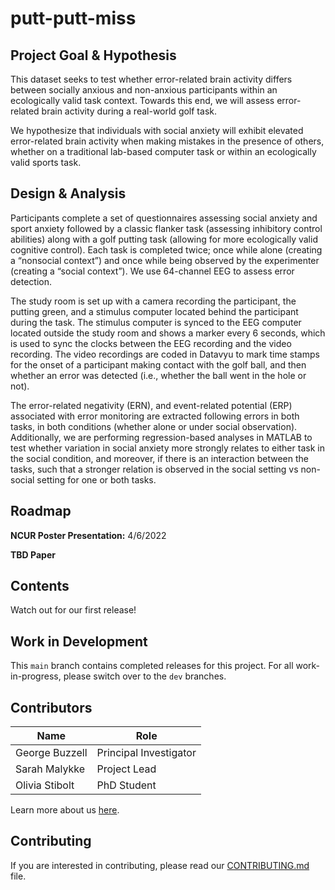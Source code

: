 # putt-putt-miss

## Project Goal & Hypothesis
This dataset seeks to test whether error-related brain activity differs between socially anxious and non-anxious participants within an ecologically valid task context. Towards this end, we will assess error-related brain activity during a real-world golf task. 

We hypothesize that individuals with social anxiety will exhibit elevated error-related brain activity when making mistakes in the presence of others, whether on a traditional lab-based computer task or within an ecologically valid sports task.



## Design & Analysis
Participants complete a set of questionnaires assessing social anxiety and sport anxiety followed by a classic flanker task (assessing inhibitory control abilities) along with a golf putting task (allowing for more ecologically valid cognitive control). Each task is completed twice; once while alone (creating a “nonsocial context”) and once while being observed by the experimenter (creating a “social context”). We use 64-channel EEG to assess error detection. 

The study room is set up with a camera recording the participant, the putting green, and a stimulus computer located behind the participant during the task. The stimulus computer is synced to the EEG computer located outside the study room and shows a marker every 6 seconds, which is used to sync the clocks between the EEG recording and the video recording. The video recordings are coded in Datavyu to mark time stamps for the onset of a participant making contact with the golf ball, and then whether an error was detected (i.e., whether the ball went in the hole or not).

The error-related negativity (ERN), and event-related potential (ERP) associated with error monitoring are extracted following errors in both tasks, in both conditions (whether alone or under social observation). Additionally, we are performing regression-based analyses in MATLAB to test whether variation in social anxiety more strongly relates to either task in the social condition, and moreover, if there is an interaction between the tasks, such that a stronger relation is observed in the social setting vs non-social setting for one or both tasks.



## Roadmap

**NCUR Poster Presentation:** 4/6/2022

**TBD Paper**


## Contents
Watch out for our first release!



## Work in Development
This `main` branch contains completed releases for this project. For all work-in-progress, please switch over to the `dev` branches.



## Contributors
| Name | Role |
| ---  | ---  |
| George Buzzell | Principal Investigator |
| Sarah Malykke | Project Lead |
| Olivia Stibolt | PhD Student |



Learn more about us [here](https://www.ndclab.com/people).


## Contributing
If you are interested in contributing, please read our [CONTRIBUTING.md](CONTRIBUTING.md) file.


